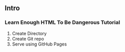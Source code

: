 Intro
-----

### Learn Enough HTML To Be Dangerous Tutorial ###
1. Create Directory
2. Create Git repo
3. Serve using GitHub Pages
